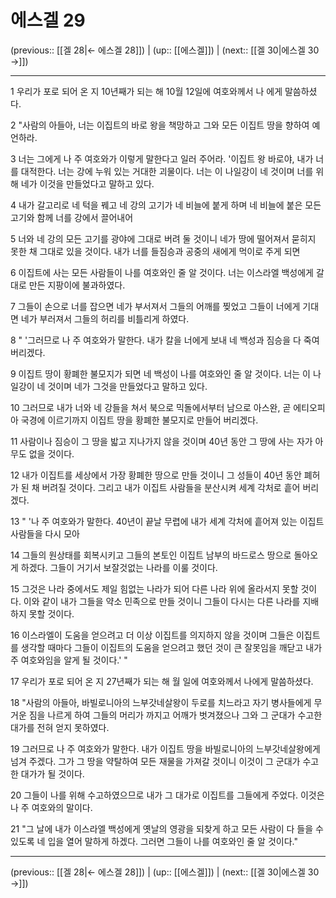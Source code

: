# 에스겔 29

(previous:: [[겔 28|← 에스겔 28]]) | (up:: [[에스겔]]) | (next:: [[겔 30|에스겔 30 →]])

***




1 
우리가 포로 되어 온 지 10년째가 되는 해 10월 12일에 여호와께서 나 에게 말씀하셨다. 



2 
"사람의 아들아, 너는 이집트의 바로 왕을 책망하고 그와 모든 이집트 땅을 향하여 예언하라. 



3 
너는 그에게 나 주 여호와가 이렇게 말한다고 일러 주어라. '이집트 왕 바로야, 내가 너를 대적한다. 너는 강에 누워 있는 거대한 괴물이다. 너는 이 나일강이 네 것이며 너를 위해 네가 이것을 만들었다고 말하고 있다. 



4 
내가 갈고리로 네 턱을 꿰고 네 강의 고기가 네 비늘에 붙게 하며 네 비늘에 붙은 모든 고기와 함께 너를 강에서 끌어내어 



5 
너와 네 강의 모든 고기를 광야에 그대로 버려 둘 것이니 네가 땅에 떨어져서 묻히지 못한 채 그대로 있을 것이다. 내가 너를 들짐승과 공중의 새에게 먹이로 주게 되면 



6 
이집트에 사는 모든 사람들이 나를 여호와인 줄 알 것이다. 너는 이스라엘 백성에게 갈대로 만든 지팡이에 불과하였다. 



7 
그들이 손으로 너를 잡으면 네가 부서져서 그들의 어깨를 찢었고 그들이 너에게 기대면 네가 부러져서 그들의 허리를 비틀리게 하였다. 



8 
" '그러므로 나 주 여호와가 말한다. 내가 칼을 너에게 보내 네 백성과 짐승을 다 죽여 버리겠다. 



9 
이집트 땅이 황폐한 불모지가 되면 네 백성이 나를 여호와인 줄 알 것이다. 너는 이 나일강이 네 것이며 네가 그것을 만들었다고 말하고 있다. 



10 
그러므로 내가 너와 네 강들을 쳐서 북으로 믹돌에서부터 남으로 아스완, 곧 에티오피아 국경에 이르기까지 이집트 땅을 황폐한 불모지로 만들어 버리겠다. 



11 
사람이나 짐승이 그 땅을 밟고 지나가지 않을 것이며 40년 동안 그 땅에 사는 자가 아무도 없을 것이다. 



12 
내가 이집트를 세상에서 가장 황폐한 땅으로 만들 것이니 그 성들이 40년 동안 폐허가 된 채 버려질 것이다. 그리고 내가 이집트 사람들을 분산시켜 세계 각처로 흩어 버리겠다. 



13 
" '나 주 여호와가 말한다. 40년이 끝날 무렵에 내가 세계 각처에 흩어져 있는 이집트 사람들을 다시 모아 



14 
그들의 원상태를 회복시키고 그들의 본토인 이집트 남부의 바드로스 땅으로 돌아오게 하겠다. 그들이 거기서 보잘것없는 나라를 이룰 것이다. 



15 
그것은 나라 중에서도 제일 힘없는 나라가 되어 다른 나라 위에 올라서지 못할 것이다. 이와 같이 내가 그들을 약소 민족으로 만들 것이니 그들이 다시는 다른 나라를 지배하지 못할 것이다. 



16 
이스라엘이 도움을 얻으려고 더 이상 이집트를 의지하지 않을 것이며 그들은 이집트를 생각할 때마다 그들이 이집트의 도움을 얻으려고 했던 것이 큰 잘못임을 깨닫고 내가 주 여호와임을 알게 될 것이다.' " 



17 
우리가 포로 되어 온 지 27년째가 되는 해 월 일에 여호와께서 나에게 말씀하셨다. 



18 
"사람의 아들아, 바빌로니아의 느부갓네살왕이 두로를 치느라고 자기 병사들에게 무거운 짐을 나르게 하여 그들의 머리가 까지고 어깨가 벗겨졌으나 그와 그 군대가 수고한 대가를 전혀 얻지 못하였다. 



19 
그러므로 나 주 여호와가 말한다. 내가 이집트 땅을 바빌로니아의 느부갓네살왕에게 넘겨 주겠다. 그가 그 땅을 약탈하여 모든 재물을 가져갈 것이니 이것이 그 군대가 수고한 대가가 될 것이다. 



20 
그들이 나를 위해 수고하였으므로 내가 그 대가로 이집트를 그들에게 주었다. 이것은 나 주 여호와의 말이다. 



21 
"그 날에 내가 이스라엘 백성에게 옛날의 영광을 되찾게 하고 모든 사람이 다 들을 수 있도록 네 입을 열어 말하게 하겠다. 그러면 그들이 나를 여호와인 줄 알 것이다."

***

(previous:: [[겔 28|← 에스겔 28]]) | (up:: [[에스겔]]) | (next:: [[겔 30|에스겔 30 →]])
